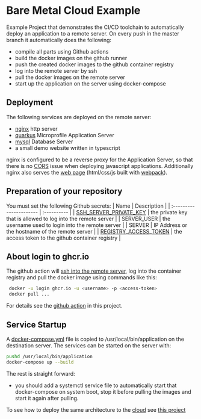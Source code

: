 # Bare Metal Cloud Example

Example Project that demonstrates the CI/CD toolchain to automatically deploy an application to a remote server.
On every push in the master branch it automatically does the following:

- compile all parts using Github actions
- build the docker images on the github runner
- push the created docker images to the github container registry
- log into the remote server by ssh
- pull the docker images on the remote server
- start up the application on the server using docker-compose


## Deployment

The following services are deployed on the remote server:

- [nginx](https://www.nginx.com/) http server
- [quarkus](http://quarkus.io/) Microprofile Application Server
- [mysql](https://www.mysql.com/) Database Server
- a small demo website written in typescript

nginx is configured to be a reverse proxy for the Application Server, so that there is no [CORS](https://developer.mozilla.org/en-US/docs/Web/HTTP/CORS) issue when deploying javascript applications. Additionally nginx also serves the [web page](./www/readme.md) (html/css/js built with [webpack](https://webpack.js.org/)).


## Preparation of your repository

You must set the following Github secrets: 
| Name                    | Description     |
| :---------------------- | :---------- |
| [SSH_SERVER_PRIVATE_KEY](https://www.redhat.com/sysadmin/passwordless-ssh) | the private key that is allowed to log into the remote server  |
| SERVER_USER            | the username used to login into the remote server              |
| SERVER                 | IP Address or the hostname of the remote server                |
| [REGISTRY_ACCESS_TOKEN](https://docs.github.com/en/authentication/keeping-your-account-and-data-secure/creating-a-personal-access-token)  | the access token to the github container registry              |

## About login to ghcr.io

The github action will [ssh into the remote server](https://github.com/caberger/install-ssh-key), log into the container registry
and pull the docker image using commands like this:

~~~bash
 docker -u login ghcr.io -u <username> -p <access-token>
 docker pull ...
~~~

For details see the [github action](.github/workflows/ci-cd.yml) in this project.

## Service Startup
A [docker-compose.yml](https://docs.docker.com/compose/) file is copied to /usr/local/bin/application on the destination server. The services can be started on the server with:
~~~bash
pushd /usr/local/bin/application
docker-compose up --build
~~~

The rest is straight forward: 
- you should add a systemctl service file to automatically start that docker-compose on system boot, stop it before pulling the images and start it again after pulling.

To see how to deploy the same architecture to the [cloud](https://cloud.htl-leonding.ac.at/) see [this project](https://github.com/caberger/javafx-cdi-jpa)
